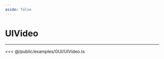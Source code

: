 ```yaml
---
aside: false
---
```


# UIVideo
---
<Demo src="/examples/GUI/UIVideo.ts" :code="false" :height="700"></Demo>

<<< @/public/examples/GUI/UIVideo.ts